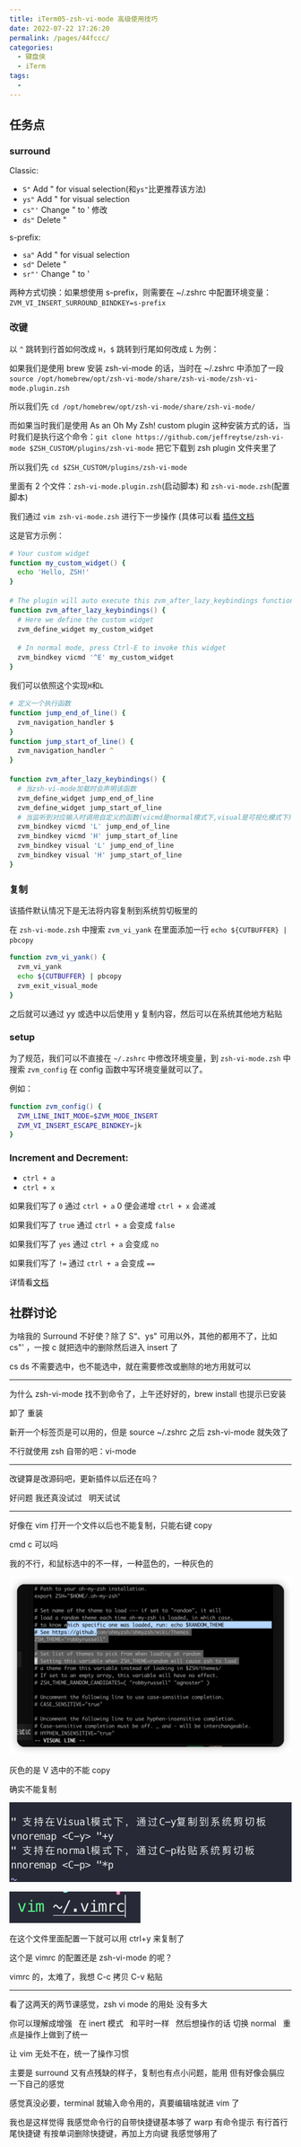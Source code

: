 ```yaml
---
title: iTerm05-zsh-vi-mode 高级使用技巧
date: 2022-07-22 17:26:20
permalink: /pages/44fccc/
categories:
  - 键盘侠
  - iTerm
tags:
  -
---
```


## 任务点

### surround

Classic:

- `S"` Add " for visual selection(和`ys"`比更推荐该方法)
- `ys"` Add " for visual selection
- `cs"'` Change " to ' 修改
- `ds"` Delete "

s-prefix:

- `sa"` Add " for visual selection
- `sd"` Delete "
- `sr"'` Change " to '

两种方式切换：如果想使用 s-prefix，则需要在 ~/.zshrc 中配置环境变量：`ZVM_VI_INSERT_SURROUND_BINDKEY=s-prefix`

### 改键

以 `^` 跳转到行首如何改成 `H`，`$` 跳转到行尾如何改成 `L` 为例：

如果我们是使用 brew 安装 zsh-vi-mode 的话，当时在 ~/.zshrc 中添加了一段 `source /opt/homebrew/opt/zsh-vi-mode/share/zsh-vi-mode/zsh-vi-mode.plugin.zsh`

所以我们先 `cd /opt/homebrew/opt/zsh-vi-mode/share/zsh-vi-mode/`

而如果当时我们是使用 As an Oh My Zsh! custom plugin 这种安装方式的话，当时我们是执行这个命令：`git clone https://github.com/jeffreytse/zsh-vi-mode $ZSH_CUSTOM/plugins/zsh-vi-mode` 把它下载到 zsh plugin 文件夹里了

所以我们先 `cd $ZSH_CUSTOM/plugins/zsh-vi-mode`

里面有 2 个文件：`zsh-vi-mode.plugin.zsh`(启动脚本) 和 `zsh-vi-mode.zsh`(配置脚本)

我们通过 `vim zsh-vi-mode.zsh` 进行下一步操作 (具体可以看 [插件文档](https://github.com/jeffreytse/zsh-vi-mode#custom-widgets-and-keybindings)

这是官方示例：

```zsh
# Your custom widget
function my_custom_widget() {
  echo 'Hello, ZSH!'
}

# The plugin will auto execute this zvm_after_lazy_keybindings function
function zvm_after_lazy_keybindings() {
  # Here we define the custom widget
  zvm_define_widget my_custom_widget

  # In normal mode, press Ctrl-E to invoke this widget
  zvm_bindkey vicmd '^E' my_custom_widget
}
```

我们可以依照这个实现`H`和`L`

```zsh
# 定义一个执行函数
function jump_end_of_line() {
  zvm_navigation_handler $
}
function jump_start_of_line() {
  zvm_navigation_handler ^
}

function zvm_after_lazy_keybindings() {
  # 当zsh-vi-mode加载时会声明该函数
  zvm_define_widget jump_end_of_line
  zvm_define_widget jump_start_of_line
  # 当监听到对应输入时调用自定义的函数(vicmd是normal模式下,visual是可视化模式下)
  zvm_bindkey vicmd 'L' jump_end_of_line
  zvm_bindkey vicmd 'H' jump_start_of_line
  zvm_bindkey visual 'L' jump_end_of_line
  zvm_bindkey visual 'H' jump_start_of_line
}
```

### 复制

该插件默认情况下是无法将内容复制到系统剪切板里的

在 `zsh-vi-mode.zsh` 中搜索 `zvm_vi_yank` 在里面添加一行 `echo ${CUTBUFFER} | pbcopy`

```zsh
function zvm_vi_yank() {
  zvm_vi_yank
  echo ${CUTBUFFER} | pbcopy
  zvm_exit_visual_mode
}
```

之后就可以通过 yy 或选中以后使用 y 复制内容，然后可以在系统其他地方粘贴

### setup

为了规范，我们可以不直接在 `~/.zshrc` 中修改环境变量，到 `zsh-vi-mode.zsh` 中搜索 `zvm_config` 在 config 函数中写环境变量就可以了。

例如：

```zsh
function zvm_config() {
  ZVM_LINE_INIT_MODE=$ZVM_MODE_INSERT
  ZVM_VI_INSERT_ESCAPE_BINDKEY=jk
}
```

### Increment and Decrement:

- `ctrl + a`
- `ctrl + x`

如果我们写了 `0` 通过 `ctrl + a` 0 便会递增 `ctrl + x` 会递减

如果我们写了 `true` 通过 `ctrl + a` 会变成 `false`

如果我们写了 `yes` 通过 `ctrl + a` 会变成 `no`

如果我们写了 `!=` 通过 `ctrl + a` 会变成 `==`

详情看[文档](https://github.com/jeffreytse/zsh-vi-mode#increment-and-decrement)

## 社群讨论

为啥我的 Surround 不好使？除了 S“、ys" 可用以外，其他的都用不了，比如 cs"' ，一按 c 就把选中的删除然后进入 insert 了

cs ds 不需要选中，也不能选中，就在需要修改或删除的地方用就可以

<hr />

为什么 zsh-vi-mode 找不到命令了，上午还好好的，brew install 也提示已安装

卸了 重装

新开一个标签页是可以用的，但是 source ~/.zshrc 之后 zsh-vi-mode 就失效了

不行就使用 zsh 自带的吧：vi-mode

<hr />

改键算是改源码吧，更新插件以后还在吗？

好问题 我还真没试过   明天试试

<hr />

好像在 vim 打开一个文件以后也不能复制，只能右键 copy

cmd c 可以吗

我的不行，和鼠标选中的不一样，一种蓝色的，一种灰色的

![](../../.vuepress/public/img/iTerm/012.png)

灰色的是 V 选中的不能 copy

确实不能复制

![](../../.vuepress/public/img/iTerm/013.png)

![](../../.vuepress/public/img/iTerm/014.png)

在这个文件里面配置一下就可以用 ctrl+y 来复制了

这个是 vimrc 的配置还是 zsh-vi-mode 的呢？

vimrc 的，太难了，我想 C-c 拷贝 C-v 粘贴

<hr />

看了这两天的两节课感觉，zsh vi mode 的用处 没有多大

你可以理解成增强   在 inert 模式   和平时一样   然后想操作的话 切换 normal   重点是操作上做到了统一

让 vim 无处不在，统一了操作习惯

主要是 surround 又有点残缺的样子，复制也有点小问题，能用 但有好像会膈应一下自己的感觉

感觉真没必要，terminal 就输入命令用的，真要编辑啥就进 vim 了

我也是这样觉得 我感觉命令行的自带快捷键基本够了 warp 有命令提示 有行首行尾快捷键 有按单词删除快捷键，再加上方向键 我感觉够用了
